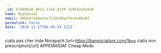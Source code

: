 ```yaml
---
_id: 87b000a0-401d-11eb-8339-319542e8a9a9
name: Mypepeask
email: 00bd4fa08afee722dc09a3f6c0a86a87
permalink: false
date: '2020-12-17T04:08:34.221Z'
---
```

cialis pas cher inde  Norapach [url=https://bansocialism.com/]buy cialis non prescription[/url] APPEMAIDAF Cheap Meds
